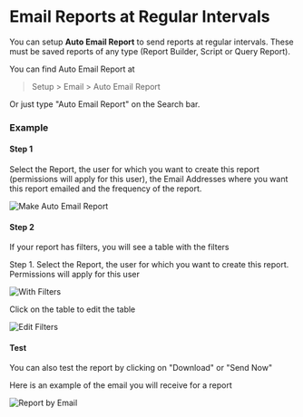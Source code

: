 <!-- add-breadcrumbs -->
# Email Reports at Regular Intervals

You can setup **Auto Email Report** to send reports at regular intervals. These must be saved reports of any type (Report Builder, Script or Query Report).

You can find Auto Email Report at

> Setup > Email > Auto Email Report

Or just type "Auto Email Report" on the Search bar.

### Example

#### Step 1

Select the Report, the user for which you want to create this report (permissions will apply for this user), the Email Addresses where you want this report emailed and the frequency of the report.

<img class="screenshot" alt="Make Auto Email Report" src="/docs/assets/img/setup/email/auto-email-1.png">

#### Step 2

If your report has filters, you will see a table with the filters

Step 1. Select the Report, the user for which you want to create this report. Permissions will apply for this user

<img class="screenshot" alt="With Filters" src="/docs/assets/img/setup/email/auto-email-2.png">

Click on the table to edit the table

<img class="screenshot" alt="Edit Filters" src="/docs/assets/img/setup/email/auto-email-3.png">

#### Test

You can also test the report by clicking on "Download" or "Send Now"

Here is an example of the email you will receive for a report

<img class="screenshot" alt="Report by Email" src="/docs/assets/img/setup/email/auto-email-4.png">
